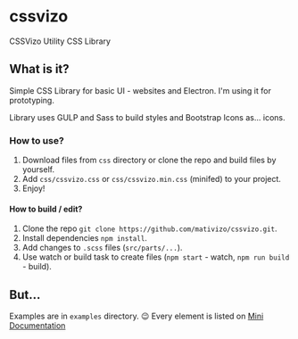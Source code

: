 # cssvizo
CSSVizo Utility CSS Library

## What is it?
Simple CSS Library for basic UI - websites and Electron.
I'm using it for prototyping.

Library uses GULP and Sass to build styles and Bootstrap Icons as... icons.

### How to use?
1. Download files from `css` directory or clone the repo and build files by yourself.
2. Add `css/cssvizo.css` or `css/cssvizo.min.css` (minifed) to your project.
3. Enjoy!

#### How to build / edit?
1. Clone the repo `git clone https://github.com/mativizo/cssvizo.git`.
2. Install dependencies `npm install`.
3. Add changes to `.scss` files (`src/parts/...`).
4. Use watch or build task to create files (`npm start` - watch, `npm run build` - build).

## But...
Examples are in `examples` directory. 😉
Every element is listed on [Mini Documentation](https://mativizo.github.io/cssvizo/)